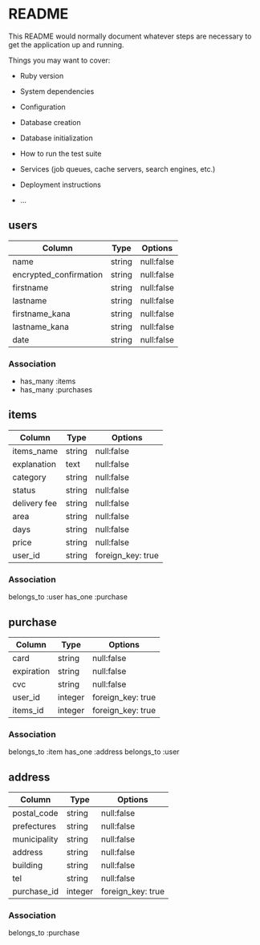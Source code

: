 # README

This README would normally document whatever steps are necessary to get the
application up and running.

Things you may want to cover:

* Ruby version

* System dependencies

* Configuration

* Database creation

* Database initialization

* How to run the test suite

* Services (job queues, cache servers, search engines, etc.)

* Deployment instructions

* ...

## users

|Column                |Type  |Options   |
|----------------------|------|----------|
|name                  |string|null:false|
|encrypted_confirmation|string|null:false|
|firstname             |string|null:false|
|lastname              |string|null:false|
|firstname_kana        |string|null:false|
|lastname_kana         |string|null:false|
|date                  |string|null:false|


### Association

- has_many :items
- has_many :purchases

## items

|Column      |Type  |Options          |
|------------|------|-----------------|
|items_name  |string|null:false       |
|explanation |text  |null:false       |
|category    |string|null:false       |
|status      |string|null:false       |
|delivery fee|string|null:false       |
|area        |string|null:false       |
|days        |string|null:false       |
|price       |string|null:false       |
|user_id     |string|foreign_key: true|

### Association

belongs_to :user
has_one :purchase

## purchase

|Column     |Type   |Options          |
|-----------|-------|-----------------|
|card       |string |null:false       |
|expiration |string |null:false       |
|cvc        |string |null:false       |
|user_id    |integer|foreign_key: true|
|items_id   |integer|foreign_key: true|

### Association

belongs_to :item
has_one :address
belongs_to :user

## address

|Column      |Type   |Options          |
|------------|-------|-----------------|
|postal_code |string |null:false       |
|prefectures |string |null:false       |
|municipality|string |null:false       |
|address     |string |null:false       |
|building    |string |null:false       |
|tel         |string |null:false       |
|purchase_id |integer|foreign_key: true|

### Association

belongs_to :purchase
